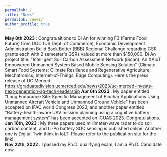 ```yaml
---
permalink: /
title: "News"
permalink: /news/
author_profile: true
---
```

<b> May 8th 2023 </b>: Congratualtions to Di An for winning F3 (Farms Food Future) from DOC (US Dept. of Commerce), Economic Development Administration Build Back Better (BBB) Regional Challenge regarding GSR grants each with 2 semester's GSRs valued at more than $150,000. Di An project title: "Intelligent Soil Carbon Assessment Network (iScan): An XAIoT Empowered Unmanned System Based Mobile Sensing Solution"  (Climate Smart Food Systems; Climate Resilience and Regenerative Agriculture; Mechatronics; Internet-of-Things, Edge Computing). Here's the press release of UC Merced: https://graduatedivision.ucmerced.edu/news/2023/uc-merced-invests-next-generation-ag-tech-leadership
<b> Apr 6th 2023 </b>: My paper entitled "Long Endurance Site-Specific Management of Biochar Applications Using Unmanned Aircraft Vehicle and Unmanned Ground Vehicle" has been accepted on IFAC world Congress 2023, and another paper entitled "Battery-health-aware UAV mission planning using a cognitive battery management system" has been accepted on ICUAS 2023. Congratulations.
<br>
<b> Jan 16th, 2023 </b>: My three papers used millimeter-wave radar to do soil carbon content, and Li-Po battery SOC sensing is published online. Another one is Digital Twin think in IoLT. Please refer to the publication site for the link! 
<br>
<b> Nov 22th, 2022 </b>: I passed my Ph.D. qualifying exam, I am a Ph.D. Candidate now. 


<!-- <script type="text/javascript" id="clustrmaps" src="//clustrmaps.com/map_v2.js?d=CPjU4u17UsxhLJX3xwei9np__nqC3V0_agGPa47NwM0&cl=ffffff&w=a"></script> -->